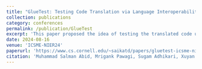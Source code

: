```yaml
---
title: "GlueTest: Testing Code Translation via Language Interoperability"
collection: publications
category: conferences
permalink: /publication/GlueTest
excerpt: 'This paper proposed the idea of testing the translated code using the existing, untranslated tests written in the original programming language. The key to our idea is to leverage language interoperability to run code written in two different languages together. This partial translation approach offers two main benefits: (1) the ability to leverage original tests for validating translated code, not only from the project being translated but also from the clients using this project, and (2) the continuous maintainability and testability of the project during translation.'
date: 2024-08-16
venue: 'ICSME-NIER24'
paperurl: 'https://www.cs.cornell.edu/~saikatd/papers/gluetest-icsme-nier24.pdf'
citation: 'Muhammad Salman Abid, Mrigank Pawagi, Sugam Adhikari, Xuyan Cheng, Ryed Badr, Md Wahiduzzaman, Vedant Rathi, Ronghui Qi, Choiyin Li, Lu Liu, Rohit Sai Naidu, Licheng Lin, Que Liu, Asif Zubayer Palak, Mehzabin Haque, Xinyu Chen, Darko Marinov, and Saikat Dutta. &quot;GlueTest: Testing Code Translation via Language Interoperability.&quot; <i>In Proceedings of the 40th International Conference on Software Maintenance and Evolution (ICSME’24) - NIER Track</i>, 2024.'
---
```

